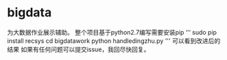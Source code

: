 # bigdata
为大数据作业展示辅助。
整个项目基于python2.7编写需要安装pip
‘’‘
sudo pip install recsys
cd bigdatawork
python handledingzhu.py
'''
可以看到改进后的结果
如果有任何问题可以提交issue，我回尽快回复。